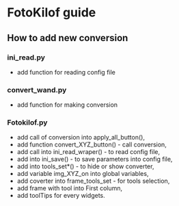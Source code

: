 # FotoKilof guide

## How to add new conversion

### ini_read.py
- add function for reading config file

### convert_wand.py
- add function for making conversion

### Fotokilof.py
- add call of conversion into apply_all_button(),
- add function convert_XYZ_button() - call conversion,
- add call into ini_read_wraper() - to read config file,
- add into ini_save() - to save parameters into config file,
- add into tools_set*() - to hide or show converter,
- add variable img_XYZ_on into global variables,
- add coverter into frame_tools_set - for tools selection,
- add frame with tool into First column,
- add toolTips for every widgets.
